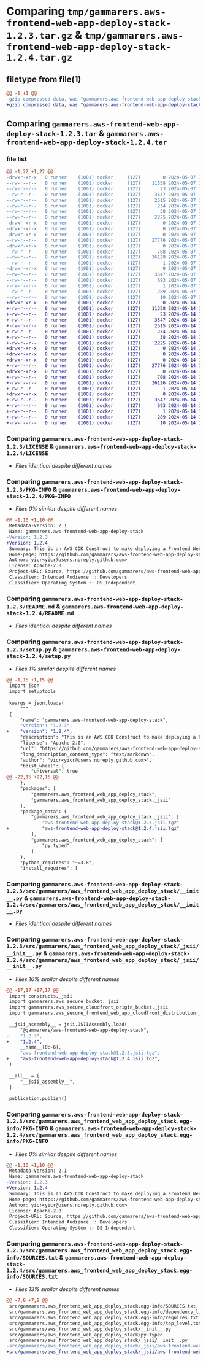 # Comparing `tmp/gammarers.aws-frontend-web-app-deploy-stack-1.2.3.tar.gz` & `tmp/gammarers.aws-frontend-web-app-deploy-stack-1.2.4.tar.gz`

## filetype from file(1)

```diff
@@ -1 +1 @@
-gzip compressed data, was "gammarers.aws-frontend-web-app-deploy-stack-1.2.3.tar", last modified: Tue May  7 19:14:20 2024, max compression
+gzip compressed data, was "gammarers.aws-frontend-web-app-deploy-stack-1.2.4.tar", last modified: Tue May 14 19:13:23 2024, max compression
```

## Comparing `gammarers.aws-frontend-web-app-deploy-stack-1.2.3.tar` & `gammarers.aws-frontend-web-app-deploy-stack-1.2.4.tar`

### file list

```diff
@@ -1,22 +1,22 @@
-drwxr-xr-x   0 runner    (1001) docker     (127)        0 2024-05-07 19:14:20.479334 gammarers.aws-frontend-web-app-deploy-stack-1.2.3/
--rw-r--r--   0 runner    (1001) docker     (127)    11358 2024-05-07 19:14:05.000000 gammarers.aws-frontend-web-app-deploy-stack-1.2.3/LICENSE
--rw-r--r--   0 runner    (1001) docker     (127)       23 2024-05-07 19:14:05.000000 gammarers.aws-frontend-web-app-deploy-stack-1.2.3/MANIFEST.in
--rw-r--r--   0 runner    (1001) docker     (127)     3547 2024-05-07 19:14:20.479334 gammarers.aws-frontend-web-app-deploy-stack-1.2.3/PKG-INFO
--rw-r--r--   0 runner    (1001) docker     (127)     2515 2024-05-07 19:14:05.000000 gammarers.aws-frontend-web-app-deploy-stack-1.2.3/README.md
--rw-r--r--   0 runner    (1001) docker     (127)      234 2024-05-07 19:14:05.000000 gammarers.aws-frontend-web-app-deploy-stack-1.2.3/pyproject.toml
--rw-r--r--   0 runner    (1001) docker     (127)       38 2024-05-07 19:14:20.479334 gammarers.aws-frontend-web-app-deploy-stack-1.2.3/setup.cfg
--rw-r--r--   0 runner    (1001) docker     (127)     2225 2024-05-07 19:14:05.000000 gammarers.aws-frontend-web-app-deploy-stack-1.2.3/setup.py
-drwxr-xr-x   0 runner    (1001) docker     (127)        0 2024-05-07 19:14:20.475334 gammarers.aws-frontend-web-app-deploy-stack-1.2.3/src/
-drwxr-xr-x   0 runner    (1001) docker     (127)        0 2024-05-07 19:14:20.475334 gammarers.aws-frontend-web-app-deploy-stack-1.2.3/src/gammarers/
-drwxr-xr-x   0 runner    (1001) docker     (127)        0 2024-05-07 19:14:20.479334 gammarers.aws-frontend-web-app-deploy-stack-1.2.3/src/gammarers/aws_frontend_web_app_deploy_stack/
--rw-r--r--   0 runner    (1001) docker     (127)    27776 2024-05-07 19:14:05.000000 gammarers.aws-frontend-web-app-deploy-stack-1.2.3/src/gammarers/aws_frontend_web_app_deploy_stack/__init__.py
-drwxr-xr-x   0 runner    (1001) docker     (127)        0 2024-05-07 19:14:20.479334 gammarers.aws-frontend-web-app-deploy-stack-1.2.3/src/gammarers/aws_frontend_web_app_deploy_stack/_jsii/
--rw-r--r--   0 runner    (1001) docker     (127)      708 2024-05-07 19:14:05.000000 gammarers.aws-frontend-web-app-deploy-stack-1.2.3/src/gammarers/aws_frontend_web_app_deploy_stack/_jsii/__init__.py
--rw-r--r--   0 runner    (1001) docker     (127)    36129 2024-05-07 19:14:05.000000 gammarers.aws-frontend-web-app-deploy-stack-1.2.3/src/gammarers/aws_frontend_web_app_deploy_stack/_jsii/aws-frontend-web-app-deploy-stack@1.2.3.jsii.tgz
--rw-r--r--   0 runner    (1001) docker     (127)        1 2024-05-07 19:14:05.000000 gammarers.aws-frontend-web-app-deploy-stack-1.2.3/src/gammarers/aws_frontend_web_app_deploy_stack/py.typed
-drwxr-xr-x   0 runner    (1001) docker     (127)        0 2024-05-07 19:14:20.479334 gammarers.aws-frontend-web-app-deploy-stack-1.2.3/src/gammarers.aws_frontend_web_app_deploy_stack.egg-info/
--rw-r--r--   0 runner    (1001) docker     (127)     3547 2024-05-07 19:14:20.000000 gammarers.aws-frontend-web-app-deploy-stack-1.2.3/src/gammarers.aws_frontend_web_app_deploy_stack.egg-info/PKG-INFO
--rw-r--r--   0 runner    (1001) docker     (127)      693 2024-05-07 19:14:20.000000 gammarers.aws-frontend-web-app-deploy-stack-1.2.3/src/gammarers.aws_frontend_web_app_deploy_stack.egg-info/SOURCES.txt
--rw-r--r--   0 runner    (1001) docker     (127)        1 2024-05-07 19:14:20.000000 gammarers.aws-frontend-web-app-deploy-stack-1.2.3/src/gammarers.aws_frontend_web_app_deploy_stack.egg-info/dependency_links.txt
--rw-r--r--   0 runner    (1001) docker     (127)      289 2024-05-07 19:14:20.000000 gammarers.aws-frontend-web-app-deploy-stack-1.2.3/src/gammarers.aws_frontend_web_app_deploy_stack.egg-info/requires.txt
--rw-r--r--   0 runner    (1001) docker     (127)       10 2024-05-07 19:14:20.000000 gammarers.aws-frontend-web-app-deploy-stack-1.2.3/src/gammarers.aws_frontend_web_app_deploy_stack.egg-info/top_level.txt
+drwxr-xr-x   0 runner    (1001) docker     (127)        0 2024-05-14 19:13:23.103896 gammarers.aws-frontend-web-app-deploy-stack-1.2.4/
+-rw-r--r--   0 runner    (1001) docker     (127)    11358 2024-05-14 19:13:12.000000 gammarers.aws-frontend-web-app-deploy-stack-1.2.4/LICENSE
+-rw-r--r--   0 runner    (1001) docker     (127)       23 2024-05-14 19:13:12.000000 gammarers.aws-frontend-web-app-deploy-stack-1.2.4/MANIFEST.in
+-rw-r--r--   0 runner    (1001) docker     (127)     3547 2024-05-14 19:13:23.103896 gammarers.aws-frontend-web-app-deploy-stack-1.2.4/PKG-INFO
+-rw-r--r--   0 runner    (1001) docker     (127)     2515 2024-05-14 19:13:12.000000 gammarers.aws-frontend-web-app-deploy-stack-1.2.4/README.md
+-rw-r--r--   0 runner    (1001) docker     (127)      234 2024-05-14 19:13:12.000000 gammarers.aws-frontend-web-app-deploy-stack-1.2.4/pyproject.toml
+-rw-r--r--   0 runner    (1001) docker     (127)       38 2024-05-14 19:13:23.103896 gammarers.aws-frontend-web-app-deploy-stack-1.2.4/setup.cfg
+-rw-r--r--   0 runner    (1001) docker     (127)     2225 2024-05-14 19:13:12.000000 gammarers.aws-frontend-web-app-deploy-stack-1.2.4/setup.py
+drwxr-xr-x   0 runner    (1001) docker     (127)        0 2024-05-14 19:13:23.099896 gammarers.aws-frontend-web-app-deploy-stack-1.2.4/src/
+drwxr-xr-x   0 runner    (1001) docker     (127)        0 2024-05-14 19:13:23.099896 gammarers.aws-frontend-web-app-deploy-stack-1.2.4/src/gammarers/
+drwxr-xr-x   0 runner    (1001) docker     (127)        0 2024-05-14 19:13:23.103896 gammarers.aws-frontend-web-app-deploy-stack-1.2.4/src/gammarers/aws_frontend_web_app_deploy_stack/
+-rw-r--r--   0 runner    (1001) docker     (127)    27776 2024-05-14 19:13:12.000000 gammarers.aws-frontend-web-app-deploy-stack-1.2.4/src/gammarers/aws_frontend_web_app_deploy_stack/__init__.py
+drwxr-xr-x   0 runner    (1001) docker     (127)        0 2024-05-14 19:13:23.103896 gammarers.aws-frontend-web-app-deploy-stack-1.2.4/src/gammarers/aws_frontend_web_app_deploy_stack/_jsii/
+-rw-r--r--   0 runner    (1001) docker     (127)      708 2024-05-14 19:13:12.000000 gammarers.aws-frontend-web-app-deploy-stack-1.2.4/src/gammarers/aws_frontend_web_app_deploy_stack/_jsii/__init__.py
+-rw-r--r--   0 runner    (1001) docker     (127)    36126 2024-05-14 19:13:12.000000 gammarers.aws-frontend-web-app-deploy-stack-1.2.4/src/gammarers/aws_frontend_web_app_deploy_stack/_jsii/aws-frontend-web-app-deploy-stack@1.2.4.jsii.tgz
+-rw-r--r--   0 runner    (1001) docker     (127)        1 2024-05-14 19:13:12.000000 gammarers.aws-frontend-web-app-deploy-stack-1.2.4/src/gammarers/aws_frontend_web_app_deploy_stack/py.typed
+drwxr-xr-x   0 runner    (1001) docker     (127)        0 2024-05-14 19:13:23.103896 gammarers.aws-frontend-web-app-deploy-stack-1.2.4/src/gammarers.aws_frontend_web_app_deploy_stack.egg-info/
+-rw-r--r--   0 runner    (1001) docker     (127)     3547 2024-05-14 19:13:23.000000 gammarers.aws-frontend-web-app-deploy-stack-1.2.4/src/gammarers.aws_frontend_web_app_deploy_stack.egg-info/PKG-INFO
+-rw-r--r--   0 runner    (1001) docker     (127)      693 2024-05-14 19:13:23.000000 gammarers.aws-frontend-web-app-deploy-stack-1.2.4/src/gammarers.aws_frontend_web_app_deploy_stack.egg-info/SOURCES.txt
+-rw-r--r--   0 runner    (1001) docker     (127)        1 2024-05-14 19:13:23.000000 gammarers.aws-frontend-web-app-deploy-stack-1.2.4/src/gammarers.aws_frontend_web_app_deploy_stack.egg-info/dependency_links.txt
+-rw-r--r--   0 runner    (1001) docker     (127)      289 2024-05-14 19:13:23.000000 gammarers.aws-frontend-web-app-deploy-stack-1.2.4/src/gammarers.aws_frontend_web_app_deploy_stack.egg-info/requires.txt
+-rw-r--r--   0 runner    (1001) docker     (127)       10 2024-05-14 19:13:23.000000 gammarers.aws-frontend-web-app-deploy-stack-1.2.4/src/gammarers.aws_frontend_web_app_deploy_stack.egg-info/top_level.txt
```

### Comparing `gammarers.aws-frontend-web-app-deploy-stack-1.2.3/LICENSE` & `gammarers.aws-frontend-web-app-deploy-stack-1.2.4/LICENSE`

 * *Files identical despite different names*

### Comparing `gammarers.aws-frontend-web-app-deploy-stack-1.2.3/PKG-INFO` & `gammarers.aws-frontend-web-app-deploy-stack-1.2.4/PKG-INFO`

 * *Files 0% similar despite different names*

```diff
@@ -1,10 +1,10 @@
 Metadata-Version: 2.1
 Name: gammarers.aws-frontend-web-app-deploy-stack
-Version: 1.2.3
+Version: 1.2.4
 Summary: This is an AWS CDK Construct to make deploying a Frontend Web App (SPA) deploy to S3 behind CloudFront.
 Home-page: https://github.com/gammarers/aws-frontend-web-app-deploy-stack.git
 Author: yicr<yicr@users.noreply.github.com>
 License: Apache-2.0
 Project-URL: Source, https://github.com/gammarers/aws-frontend-web-app-deploy-stack.git
 Classifier: Intended Audience :: Developers
 Classifier: Operating System :: OS Independent
```

### Comparing `gammarers.aws-frontend-web-app-deploy-stack-1.2.3/README.md` & `gammarers.aws-frontend-web-app-deploy-stack-1.2.4/README.md`

 * *Files identical despite different names*

### Comparing `gammarers.aws-frontend-web-app-deploy-stack-1.2.3/setup.py` & `gammarers.aws-frontend-web-app-deploy-stack-1.2.4/setup.py`

 * *Files 1% similar despite different names*

```diff
@@ -1,15 +1,15 @@
 import json
 import setuptools
 
 kwargs = json.loads(
     """
 {
     "name": "gammarers.aws-frontend-web-app-deploy-stack",
-    "version": "1.2.3",
+    "version": "1.2.4",
     "description": "This is an AWS CDK Construct to make deploying a Frontend Web App (SPA) deploy to S3 behind CloudFront.",
     "license": "Apache-2.0",
     "url": "https://github.com/gammarers/aws-frontend-web-app-deploy-stack.git",
     "long_description_content_type": "text/markdown",
     "author": "yicr<yicr@users.noreply.github.com>",
     "bdist_wheel": {
         "universal": true
@@ -22,15 +22,15 @@
     },
     "packages": [
         "gammarers.aws_frontend_web_app_deploy_stack",
         "gammarers.aws_frontend_web_app_deploy_stack._jsii"
     ],
     "package_data": {
         "gammarers.aws_frontend_web_app_deploy_stack._jsii": [
-            "aws-frontend-web-app-deploy-stack@1.2.3.jsii.tgz"
+            "aws-frontend-web-app-deploy-stack@1.2.4.jsii.tgz"
         ],
         "gammarers.aws_frontend_web_app_deploy_stack": [
             "py.typed"
         ]
     },
     "python_requires": "~=3.8",
     "install_requires": [
```

### Comparing `gammarers.aws-frontend-web-app-deploy-stack-1.2.3/src/gammarers/aws_frontend_web_app_deploy_stack/__init__.py` & `gammarers.aws-frontend-web-app-deploy-stack-1.2.4/src/gammarers/aws_frontend_web_app_deploy_stack/__init__.py`

 * *Files identical despite different names*

### Comparing `gammarers.aws-frontend-web-app-deploy-stack-1.2.3/src/gammarers/aws_frontend_web_app_deploy_stack/_jsii/__init__.py` & `gammarers.aws-frontend-web-app-deploy-stack-1.2.4/src/gammarers/aws_frontend_web_app_deploy_stack/_jsii/__init__.py`

 * *Files 16% similar despite different names*

```diff
@@ -17,17 +17,17 @@
 import constructs._jsii
 import gammarers.aws_secure_bucket._jsii
 import gammarers.aws_secure_cloudfront_origin_bucket._jsii
 import gammarers.aws_secure_frontend_web_app_cloudfront_distribution._jsii
 
 __jsii_assembly__ = jsii.JSIIAssembly.load(
     "@gammarers/aws-frontend-web-app-deploy-stack",
-    "1.2.3",
+    "1.2.4",
     __name__[0:-6],
-    "aws-frontend-web-app-deploy-stack@1.2.3.jsii.tgz",
+    "aws-frontend-web-app-deploy-stack@1.2.4.jsii.tgz",
 )
 
 __all__ = [
     "__jsii_assembly__",
 ]
 
 publication.publish()
```

### Comparing `gammarers.aws-frontend-web-app-deploy-stack-1.2.3/src/gammarers.aws_frontend_web_app_deploy_stack.egg-info/PKG-INFO` & `gammarers.aws-frontend-web-app-deploy-stack-1.2.4/src/gammarers.aws_frontend_web_app_deploy_stack.egg-info/PKG-INFO`

 * *Files 0% similar despite different names*

```diff
@@ -1,10 +1,10 @@
 Metadata-Version: 2.1
 Name: gammarers.aws-frontend-web-app-deploy-stack
-Version: 1.2.3
+Version: 1.2.4
 Summary: This is an AWS CDK Construct to make deploying a Frontend Web App (SPA) deploy to S3 behind CloudFront.
 Home-page: https://github.com/gammarers/aws-frontend-web-app-deploy-stack.git
 Author: yicr<yicr@users.noreply.github.com>
 License: Apache-2.0
 Project-URL: Source, https://github.com/gammarers/aws-frontend-web-app-deploy-stack.git
 Classifier: Intended Audience :: Developers
 Classifier: Operating System :: OS Independent
```

### Comparing `gammarers.aws-frontend-web-app-deploy-stack-1.2.3/src/gammarers.aws_frontend_web_app_deploy_stack.egg-info/SOURCES.txt` & `gammarers.aws-frontend-web-app-deploy-stack-1.2.4/src/gammarers.aws_frontend_web_app_deploy_stack.egg-info/SOURCES.txt`

 * *Files 13% similar despite different names*

```diff
@@ -7,8 +7,8 @@
 src/gammarers.aws_frontend_web_app_deploy_stack.egg-info/SOURCES.txt
 src/gammarers.aws_frontend_web_app_deploy_stack.egg-info/dependency_links.txt
 src/gammarers.aws_frontend_web_app_deploy_stack.egg-info/requires.txt
 src/gammarers.aws_frontend_web_app_deploy_stack.egg-info/top_level.txt
 src/gammarers/aws_frontend_web_app_deploy_stack/__init__.py
 src/gammarers/aws_frontend_web_app_deploy_stack/py.typed
 src/gammarers/aws_frontend_web_app_deploy_stack/_jsii/__init__.py
-src/gammarers/aws_frontend_web_app_deploy_stack/_jsii/aws-frontend-web-app-deploy-stack@1.2.3.jsii.tgz
+src/gammarers/aws_frontend_web_app_deploy_stack/_jsii/aws-frontend-web-app-deploy-stack@1.2.4.jsii.tgz
```

